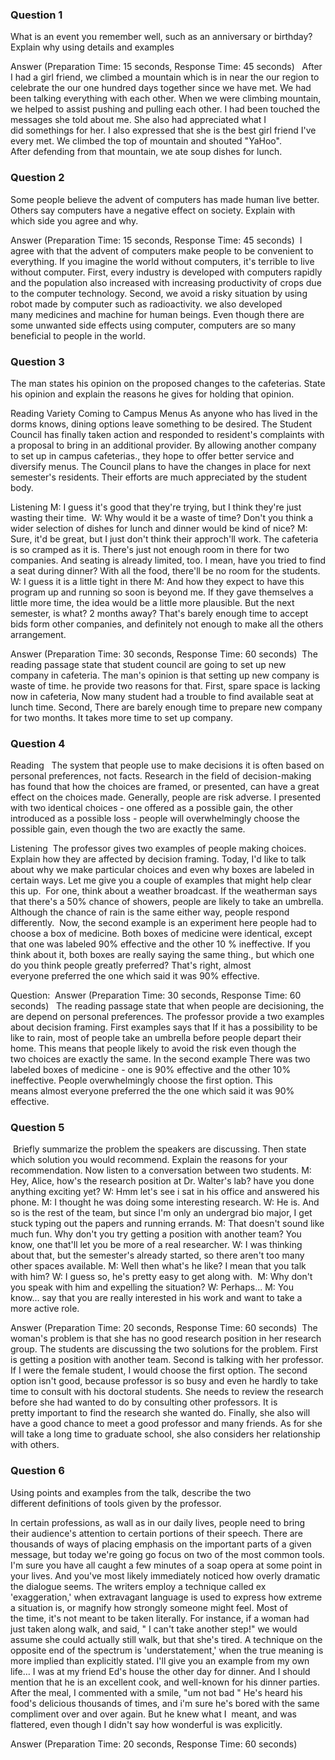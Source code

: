 ### Question 1
What is an event you remember well, such as an anniversary or birthday? Explain why using details and examples

Answer (Preparation Time: 15 seconds, Response Time: 45 seconds)
  After I had a girl friend, we climbed a mountain which is in near the our region to celebrate the our one hundred days together since we have met. We had been talking everything with each other. When we were climbing mountain, we helped to assist pushing and pulling each other. I had been touched the messages she told about me. She also had appreciated what I did somethings for her. I also expressed that she is the best girl friend I've every met. We climbed the top of mountain and shouted "YaHoo". After defending from that mountain, we ate soup dishes for lunch. 

### Question 2
Some people believe the advent of computers has made human live better. Others say computers have a negative effect on society. Explain with which side you agree and why.

Answer (Preparation Time: 15 seconds, Response Time: 45 seconds)
 I agree with that the advent of computers make people to be convenient to everything. If you imagine the world without computers, it's terrible to live without computer. First, every industry is developed with computers rapidly and the population also increased with increasing productivity of crops due to the computer technology. Second, we avoid a risky situation by using robot made by computer such as radioactivity. we also developed many medicines and machine for human beings. Even though there are some unwanted side effects using computer, computers are so many beneficial to people in the world. 

### Question 3
The man states his opinion on the proposed changes to the cafeterias. State his opinion and explain the reasons he gives for holding that opinion.

Reading
Variety Coming to Campus Menus
As anyone who has lived in the dorms knows, dining options leave something to be desired. The Student Council has finally taken action and responded to resident's complaints with a proposal to bring in an additional provider. By allowing another company to set up in campus cafeterias., they hope to offer better service and diversify menus. The Council plans to have the changes in place for next semester's residents. Their efforts are much appreciated by the student body.

Listening
M: I guess it's good that they're trying, but I think they're just wasting their time. 
W: Why would it be a waste of time? Don't you think a wider selection of dishes for lunch and dinner would be kind of nice?
M: Sure, it'd be great, but I just don't think their approch'll work. The cafeteria is so cramped as it is. There's just not enough room in there for two companies. And seating is already limited, too. I mean, have you tried to find a seat during dinner? With all the food, there'll be no room for the students. 
W: I guess it is a little tight in there
M: And how they expect to have this program up and running so soon is beyond me. If they gave themselves a little more time, the idea would be a little more plausible. But the next semester, is what? 2 months away?
That's barely enough time to accept bids form other companies, and definitely not enough to make all the others arrangement.

Answer (Preparation Time: 30 seconds, Response Time: 60 seconds)
 The reading passage state that student council are going to set up new company in cafeteria. The man's opinion is that setting up new company is waste of time. he provide two reasons for that. First, spare space is lacking now in cafeteria, Now many student had a trouble to find available seat at lunch time. Second, There are barely enough time to prepare new company for two months. It takes more time to set up company. 

### Question 4
Reading 
 The system that people use to make decisions it is often based on personal preferences, not facts. Research in the field of decision-making has found that how the choices are framed, or presented, can have a great effect on the choices made. Generally, people are risk adverse. I presented with two identical choices - one offered as a possible gain, the other introduced as a possible loss - people will overwhelmingly choose the possible gain, even though the two are exactly the same. 

Listening
 The professor gives two examples of people making choices. Explain how they are affected by decision framing.
Today, I'd like to talk about why we make particular choices and even why boxes are labeled in certain ways. Let me give you a couple of examples that might help clear this up. 
For one, think about a weather broadcast. If the weatherman says that there's a 50% chance of showers, people are likely to take an umbrella. Although the chance of rain is the same either way, people respond differently. 
Now, the second example is an experiment here people had to choose a box of medicine. Both boxes of medicine were identical, except that one was labeled 90% effective and the other 10 % ineffective. If you think about it, both boxes are really saying the same thing., but which one do you think people greatly preferred? That's right, almost everyone preferred the one which said it was 90% effective. 

 Question: 
Answer (Preparation Time: 30 seconds, Response Time: 60 seconds)
  The reading passage state that when people are decisioning, the are depend on personal preferences. The professor provide a two examples about decision framing. First examples says that If it has a possibility to be like to rain, most of people take an umbrella before people depart their home. This means that people likely to avoid the risk even though the two choices are exactly the same. In the second example There was two labeled boxes of medicine - one is 90% effective and the other 10% ineffective. People overwhelmingly choose the first option. This means almost everyone preferred the the one which said it was 90% effective.  

### Question 5

 Briefly summarize the problem the speakers are discussing. Then state which solution you would recommend. Explain the reasons for your recommendation. Now listen to a conversation between two students. M: Hey, Alice, how's the research position at Dr. Walter's lab? have you done anything exciting yet? W: Hmm let's see i sat in his office and answered his phone. M: I thought he was doing some interesting research. W: He is. And so is the rest of the team, but since I'm only an undergrad bio major, I get stuck typing out the papers and running errands. M: That doesn't sound like much fun. Why don't you try getting a position with another team? You know, one that'll let you be more of a real researcher. W: I was thinking about that, but the semester's already started, so there aren't too many other spaces available. M: Well then what's he like? I mean that you talk with him? W: I guess so, he's pretty easy to get along with.  M: Why don't you speak with him and expelling the situation? W: Perhaps... M: You know… say that you are really interested in his work and want to take a more active role.

Answer (Preparation Time: 20 seconds, Response Time: 60 seconds)  The woman's problem is that she has no good research position in her research group. The students are discussing the two solutions for the problem. First is getting a position with another team. Second is talking with her professor. If I were the female student, I would choose the first option. The second option isn't good, because professor is so busy and even he hardly to take time to consult with his doctoral students. She needs to review the research before she had wanted to do by consulting other professors. It is pretty important to find the research she wanted do. Finally, she also will have a good chance to meet a good professor and many friends. As for she will take a long time to graduate school, she also considers her relationship with others. 
### Question 6
Using points and examples from the talk, describe the two different definitions of tools given by the professor.

In certain professions, as wall as in our daily lives, people need to bring their audience's attention to certain portions of their speech. There are thousands of ways of placing emphasis on the important parts of a given message, but today we're going go focus on two of the most common tools.
I'm sure you have all caught a few minutes of a soap opera at some point in your lives. And you've most likely immediately noticed how overly dramatic the dialogue seems. The writers employ a technique called ex 'exaggeration,' when extravagant language is used to express how extreme a situation is, or magnify how strongly someone might feel. Most of the time, it's not meant to be taken literally. For instance, if a woman had just taken along walk, and said, " I can't take another step!" we would assume she could actually still walk, but that she's tired.
A technique on the opposite end of the spectrum is 'understatement,' when the true meaning is more implied than explicitly stated. I'll give you an example from my own life… I was at my friend Ed's house the other day for dinner. And I should mention that he is an excellent cook, and well-known for his dinner parties. After the meal, I commented with a smile, "um not bad " He's heard his food's delicious thousands of times, and i'm sure he's bored with the same compliment over and over again. But he knew what I  meant, and was flattered, even though I didn't say how wonderful is was explicitly.

Answer (Preparation Time: 20 seconds, Response Time: 60 seconds)
